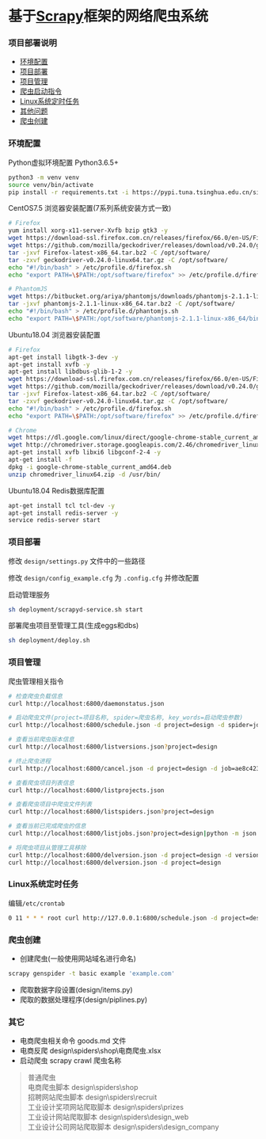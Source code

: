 基于[Scrapy](https://scrapy.org/ "scrapy官网")框架的网络爬虫系统
===


### 项目部署说明
- [环境配置](#环境配置)
- [项目部署](#项目部署)
- [项目管理](#项目管理)
- [爬虫启动指令](#爬虫启动指令)
- [Linux系统定时任务](#Linux系统定时任务)
- [其他问题](#其他问题)
- [爬虫创建](#爬虫创建)


### 环境配置
Python虚拟环境配置
Python3.6.5+
```Bash
python3 -m venv venv
source venv/bin/activate
pip install -r requirements.txt -i https://pypi.tuna.tsinghua.edu.cn/simple
```

CentOS7.5 浏览器安装配置(7系列系统安装方式一致)
```Bash
# Firefox
yum install xorg-x11-server-Xvfb bzip gtk3 -y
wget https://download-ssl.firefox.com.cn/releases/firefox/66.0/en-US/Firefox-latest-x86_64.tar.bz2
wget https://github.com/mozilla/geckodriver/releases/download/v0.24.0/geckodriver-v0.24.0-linux64.tar.gz
tar -jxvf Firefox-latest-x86_64.tar.bz2 -C /opt/software/
tar -zxvf geckodriver-v0.24.0-linux64.tar.gz -C /opt/software/
echo "#!/bin/bash" > /etc/profile.d/firefox.sh
echo "export PATH=\$PATH:/opt/software/firefox" >> /etc/profile.d/firefox.sh

# PhantomJS
wget https://bitbucket.org/ariya/phantomjs/downloads/phantomjs-2.1.1-linux-x86_64.tar.bz2
tar -jxvf phantomjs-2.1.1-linux-x86_64.tar.bz2 -C /opt/software/
echo "#!/bin/bash" > /etc/profile.d/phantomjs.sh
echo "export PATH=\$PATH:/opt/software/phantomjs-2.1.1-linux-x86_64/bin" >> /etc/profile.d/phantomjs.sh
```

Ubuntu18.04 浏览器安装配置
```Bash
# Firefox
apt-get install libgtk-3-dev -y
apt-get install xvfb -y
apt-get install libdbus-glib-1-2 -y
wget https://download-ssl.firefox.com.cn/releases/firefox/66.0/en-US/Firefox-latest-x86_64.tar.bz2
wget https://github.com/mozilla/geckodriver/releases/download/v0.24.0/geckodriver-v0.24.0-linux64.tar.gz
tar -jxvf Firefox-latest-x86_64.tar.bz2 -C /opt/software/
tar -zxvf geckodriver-v0.24.0-linux64.tar.gz -C /opt/software/
echo "#!/bin/bash" > /etc/profile.d/firefox.sh
echo "export PATH=\$PATH:/opt/software/firefox" >> /etc/profile.d/firefox.sh

# Chrome
wget https://dl.google.com/linux/direct/google-chrome-stable_current_amd64.deb
wget http://chromedriver.storage.googleapis.com/2.46/chromedriver_linux64.zip
apt-get install xvfb libxi6 libgconf-2-4 -y
apt-get install -f
dpkg -i google-chrome-stable_current_amd64.deb
unzip chromedriver_linux64.zip -d /usr/bin/
```

Ubuntu18.04 Redis数据库配置
```Bash
apt-get install tcl tcl-dev -y
apt-get install redis-server -y
service redis-server start
```


### 项目部署
修改 `design/settings.py` 文件中的一些路径

修改 `design/config_example.cfg` 为 `.config.cfg` 并修改配置

启动管理服务
```Bash
sh deployment/scrapyd-service.sh start
```

部署爬虫项目至管理工具(生成eggs和dbs)
```Bash
sh deployment/deploy.sh
```


### 项目管理
爬虫管理相关指令
```Bash
# 检查爬虫负载信息
curl http://localhost:6800/daemonstatus.json

# 启动爬虫文件(project=项目名称, spider=爬虫名称, key_words=启动爬虫参数)
curl http://localhost:6800/schedule.json -d project=design -d spider=jd -a key_words=拉杆箱

# 查看当前爬虫版本信息
curl http://localhost:6800/listversions.json?project=design

# 终止爬虫进程
curl http://localhost:6800/cancel.json -d project=design -d job=ae8c423cd05411e88449000c29deb11c

# 查看爬虫项目列表信息
curl http://localhost:6800/listprojects.json

# 查看爬虫项目中爬虫文件列表
curl http://localhost:6800/listspiders.json?project=design

# 查看当前已完成爬虫的信息
curl http://localhost:6800/listjobs.json?project=design|python -m json.tool

# 将爬虫项目从管理工具移除
curl http://localhost:6800/delversion.json -d project=design -d version=1539591444
curl http://localhost:6800/delversion.json -d project=design
```


### Linux系统定时任务
编辑`/etc/crontab`
```Bash
0 11 * * * root curl http://127.0.0.1:6800/schedule.json -d project=design -d spider=jd -d mode=update
```

### 爬虫创建
- 创建爬虫(一般使用网站域名进行命名)
```Bash
scrapy genspider -t basic example 'example.com'
```
- 爬取数据字段设置(design/items.py)
- 爬取的数据处理程序(design/piplines.py)


### 其它
* 电商爬虫相关命令 goods.md 文件
* 电商反爬 design\spiders\shop\电商爬虫.xlsx
* 启动爬虫  scrapy crawl 爬虫名称

> 普通爬虫  
电商爬虫脚本  design\spiders\shop  
招聘网站爬虫脚本 design\spiders\recruit  
工业设计奖项网站爬取脚本 design\spiders\prizes  
工业设计网站爬取脚本 design\spiders\design_web  
工业设计公司网站爬取脚本 design\spiders\design_company  

